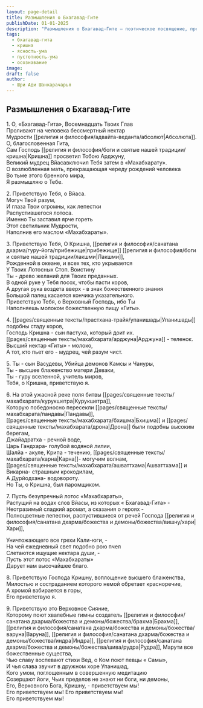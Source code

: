 ```yaml
---
layout: page-detail
title: Размышления о Бхагавад-Гите
publishDate: 01-01-2025
description: "Размышления о Бхагавад-Гите — поэтическое посвящение, прославляющее Гиту как источник бессмертной мудрости и духовного освобождения. Автор восхищается ролью Кришны как учителя человечества, а Вьясы — как собирателя и хранителя знания. Гита сравнивается с нектаром, прекращающим круговорот рождений, и лотосом, дарующим высшее благо. Основная мысль: истинное знание и преданность ведут к освобождению от иллюзий и страданий."
tags:
  - бхагавад-гита
  - кришна
  - ясность-ума
  - пустотность-ума
  - осознавание
image: 
draft: false
author:
  - Шри Ади Шанкарачарья
---
```


## Размышления о Бхагавад-Гите

  
 1\. О, «Бхагавад-Гита», Восемнадцать Твоих Глав  
 Проливают на человека бессмертный нектар  
 Мудрости [[религия и философия/адвайта-веданта/абсолют|Абсолюта]]. О, благословенная Гита,  
 Сам Господь [[религия и философия/боги и святые нашей традиции/кришна|Кришна]] просветил Тобою Арджуну,  
 Великий мудрец Вйасавключил Тебя затем в «Махабхарату».  
 О возлюбленная мать, прекращающая череду рождений человека  
 Во тьме этого бренного мира,  
 Я размышляю о Тебе.

 2\. Приветствую Тебя, о Вйаса.  
 Могуч Твой разум,  
 И глаза Твои огромны, как лепестки  
 Распустившегося лотоса.  
 Именно Ты заставил ярче гореть  
 Этот светильник Мудрости,  
 Наполнив его маслом «Махабхараты».

 3\. Приветствую Тебя, О Кришна, [[религия и философия/санатана дхарма/гуру-йога/прибежище|прибежище]] [[религия и философия/боги и святые нашей традиции/лакшми|Лакшми]],  
 Рожденной в океане, и всех тех, кто укрывается  
 У Твоих Лотосных Стоп. Воистину  
 Ты - древо желаний для Твоих преданных.  
 В одной руке у Тебя посох, чтобы пасти коров,  
 А другая рука воздета вверх - в знак божественного знания  
 Большой палец касается кончика указательного.  
 Приветствую Тебя, о Верховный Господь, ибо Ты  
 Наполняешь молоком божественную пищу «Гиты».

 4\. [[pages/священные тексты/прастхана-трайя/упанишады|Упанишады]] подобны стаду коров,  
 Господь Кришна - сын пастуха, который доит их.  
 [[pages/священные тексты/махабхарата/арджуна|Арджуна]] - теленок. Высший нектар «Гиты» - молоко,  
 А тот, кто пьет его - мудрец, чей разум чист.

 5\. Ты - сын Васудевы, Убийца демонов Камсы и Чануры,  
 Ты - высшее блаженство матери Деваки,  
 Ты - гуру вселенной, учитель миров,  
 Тебя, о Кришна, приветствую я.

 6\. На этой ужасной реке поля битвы [[pages/священные тексты/махабхарата/курукшетра|Курукшетра]],  
 Которую победоносно пересекли [[pages/священные тексты/махабхарата/пандавы|Пандавы]],  
 [[pages/священные тексты/махабхарата/бхишма|Бхишма]] и [[pages/священные тексты/махабхарата/дрона|Дрона]] были подобны высоким берегам,  
 Джайадратха - речной воде,  
 Царь Гандхара- голубой водяной лилии,  
 Шалйа - акуле, Крипа - течению, [[pages/священные тексты/махабхарата/карна|Карна]]- могучим волнам,  
 [[pages/священные тексты/махабхарата/ашваттхама|Ашваттхама]] и Викарна- страшным крокодилам,  
 А Дурйодхана- водовороту.  
 Но Ты, о Кришна, был паромщиком.

 7\. Пусть безупречный лотос «Махабхараты»,  
 Растущий на водах слов Вйасы, из которых « Бхагавад-Гита» -  
 Неотразимый сладкий аромат, а сказания о героях -  
 Полноцветные лепестки, распустившиеся от речей Господа [[религия и философия/санатана дхарма/божества и демоны/божества/вишну/хари|Хари]],  
  
 Уничтожающего все грехи Кали-юги, -  
 На чей ежедневный свет подобно рою пчел  
 Слетаются ищущие нектара души, -  
 Пусть этот лотос «Махабхараты»  
 Дарует нам высочайшее благо.

 8\. Приветствую Господа Кришну, воплощение высшего блаженства,  
 Милостью и состраданием которого немой обретает красноречие,  
 А хромой взбирается в горы,   
 Его приветствую я.

 9\. Приветствую это Верховное Сияние,   
 Которому поют хвалебные гимны создатель [[религия и философия/санатана дхарма/божества и демоны/божества/брахма|Брахма]],  
 [[религия и философия/санатана дхарма/божества и демоны/божества/варуна|Варуна]], [[религия и философия/санатана дхарма/божества и демоны/божества/индра|Индра]], [[религия и философия/санатана дхарма/божества и демоны/божества/шива/рудра|Рудра]], Марути все божественные существа,  
 Чью славу воспевают стихи Вед, о Ком поют певцы « Самы»,  
 И чья слава звучит в дружном хоре Упанишад,  
 Кого умом, поглощенным в совершенную медитацию  
 Созерцают йоги, Чьих пределов не знают ни боги, ни демоны,  
 Его, Верховного Бога, Кришну, - приветствуем мы!  
 Его приветствуем мы! Его приветствуем мы!  
 Его приветствуем мы!

